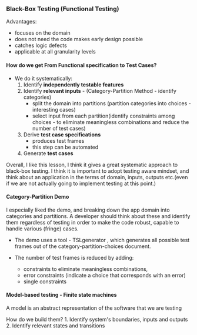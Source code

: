 ### Black-Box Testing (Functional Testing)

Advantages:
* focuses on the domain 
* does not need the code makes early design possible
* catches logic defects
* applicable at all granularity levels

#### How do we get From Functional specification to Test Cases?
* We do it systematically:
    1. Identify **independently testable features**
    2. Identify **relevant inputs** - (Category-Partition Method - identify categories)
        * split the domain into partitions (partition categories into choices - interesting cases)
        * select input from each partition(identify constraints among choices - to eliminate meaningless combinations and reduce the number of test cases)
    3. Derive **test case specifications**
        * produces test frames
        * this step can be automated
    4. Generate **test cases**

Overall, I like this lesson, I think it gives a great systematic approach to black-box testing. I think it is important to adopt testing aware mindset, and think about an application in the terms of domain, inputs, outputs etc.(even if we are not actually going to implement testing at this point.) 

#### Category-Partition Demo

I especially liked the demo, and breaking down the app domain into categories and partitions. A developer should think about these and identify them regardless of testing in order to make the code robust, capable to handle various (fringe) cases.

* The demo uses a tool - TSLgenerator , which generates all possible test frames out of the category-partition-choices document.

* The number of test frames is reduced by adding:
    * constraints to eliminate meaningless combinations, 
    * error constraints (indicate a choice that corresponds with an error)
    * single constraints 

#### Model-based testing - Finite state machines

A model is an abstract representation of the software that we are testing

How do we build them?
    1. Identify system's boundaries, inputs and outputs
    2. Identify relevant states and transitions



